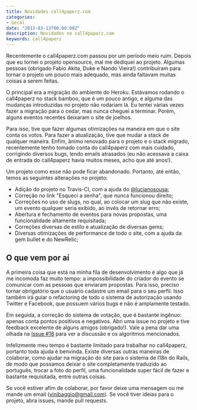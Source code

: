```yaml
---
title: Novidades call4paperz.com
categories:
- Geral
date: "2013-03-13T00:00:00Z"
description: Novidades no call4paperz.com
keywords: call4paperz
---
```


Recentemente o call4paperz.com passou por um período meio ruim. Depois que eu
tornei o projeto opensource, mal me dediquei ao projeto. Algumas pessoas
(obrigado Fabio Akita, Duke e Nando Vieira!) contribuíram para tornar o projeto
um pouco mais adequado, mas ainda faltavam muitas coisas a serem feitas.

O principal era a migração do ambiente do Heroku. Estávamos rodando
o call4paperz no stack bamboo, que é um pouco antigo, e alguma das mudanças
introduzidas no projeto não rodariam lá. Eu tentei várias vezes fazer
a migração para o cedar, mas nunca cheguei a terminar. Porém, alguns eventos
recentes deixaram o site de joelhos.

Para isso, tive que fazer algumas otimizações na maneira em que o site conta os
votos. Para fazer a atualização, tive que mudar a stack de qualquer maneira.
Enfim, ânimo renovado para o projeto e o stack migrado, recentemente tenho
tomado conta do call4paperz com mais cuidado, corrigindo diversos bugs, lendo
emails atrasados (eu não acessava a caixa de entrada do call4paperz havia
muitos meses, acho que até anos!).

Um projeto como esse não pode ficar abandonado. Portanto, até então, temos as
seguintes alterações no projeto:

* Adição do projeto no Travis-CI, com a ajuda do [@lucianosousa](https://twitter.com/lucianosousa);
* Correção no link "Esqueci a senha", que nunca funcionou direito;
* Correções no uso de slugs, no qual, ao colocar um slug que não existe, um
  evento qualquer seria exibido, ao invés de retornar erro;
* Abertura e fechamento de eventos para novas propostas, uma funcionalidade
  altamente requisitada;
* Correções diversas de estilo e atualização de diversas gems;
* Diversas otimizações de performance de todo o site, com a ajuda da gem bullet
  e do NewRelic;

## O que vem por aí

A primeira coisa que está na minha fila de desenvolvimento é algo que já me
incomoda faz muito tempo: a impossibilidade do criador do evento se comunicar
com as pessoas que enviaram propostas. Para isso, preciso tornar obrigatório
que o usuário cadastre um email para o seu perfil. Isso também irá guiar
o refactoring de todo o sistema de autorização usando Twitter e Facebook, que
possuem vários bugs e não é amplamente testado.

Em seguida, a correção do sistema de votação, que é bastante ingênuo: apenas
conta pontos positivos e negativos. Abri uma issue no projeto e tive feedback
excelente de alguns amigos (obrigado!). Vale a pena dar uma olhada na
[Issue #18](https://github.com/vinibaggio/call4paperz/issues/18) para ver
a discussão e os algoritmos mencionados.

Infelizmente meu tempo é bastante limitado para trabalhar no call4paperz,
portanto toda ajuda é benvinda. Existe diversas outras maneiras de colaborar,
como ajudar na migração do site para o sistema de I18n do Rails, de modo que
possamos deixar o site completamente traduzido ao português, trocar a foto do
perfil, uma funcionalidade super fácil de fazer e bastante requisitada, entre
outras coisas.

Se você estiver afim de colaborar, por favor deixe uma mensagem ou me mande um
email (vinibaggio@gmail.com). Se você tiver ideias para o projeto, abra issues,
mande pull requests.
